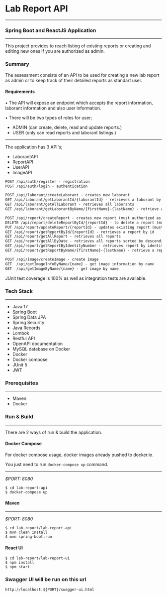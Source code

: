 # Lab Report API 
___
### Spring Boot and ReactJS Application

---
This project provides to reach listing of existing reports or creating and editing new ones if you are authorized as admin. 

### Summary
The assessment consists of an API to be used for creating a new lab report as admin or to keep track of their detailed reports as standart user.  

#### Requirements

• The API will expose an endpoint which accepts the report information, laborant information and also user information.

• There will be two types of roles for user;

  * ADMIN (can create, delete, read and update reports.)
  * USER (only can read reports and laborant listings.)
___
The application has 3 API's;
* LaborantAPI
* ReportAPI
* UserAPI
* ImageAPI

```html
POST /api/auth/register - registration
POST /api/auth/login - authentication

POST /api/laborant/createLaborant - creates new laborant
GET /api/laborant/getLaborantId/{laborantId} - retrieves a laborant by id
GET /api/laborant/getAllLaborant - retrieves all laborants
GET /api/laborant/getLaborantByName/{firstName}-{lastName} - retrieve a laborant by first name and last name

POST /api/report/createReport - creates new report (must authorized as role admin)
DELETE /api/report/deleteReportById/{reportId} - to delete a report (must authorized as role admin)
PUT /api/report/updateReport/{reportId} - updates existing report (must authorized as role admin)
GET /api/report/getReportById/{reportId} - retrieves a report by id
GET /api/report/getAllReport - retrieves all reports
GET /api/report/getAllByDate - retrieves all reports sorted by descending given date time
GET /api/report/getReportByIdentityNumber - retrieves report by identity number
GET /api/report/getReportByName/{firstName}-{lastName} - retrieve a report by first name and last name of patient

POST /api/image/createImage - create image
GET  /api/getImageInfoByName/{name} - get image information by name
GET  /api/getImageByName/{name} - get image by name
```

JUnit test coverage is 100% as well as integration tests are available.


### Tech Stack

---
- Java 17
- Spring Boot
- Spring Data JPA
- Spring Security
- Java Records
- Lombok
- Restful API
- OpenAPI documentation
- MySQL database on Docker
- Docker
- Docker compose 
- JUnit 5
- JWT

### Prerequisites

---
- Maven
- Docker

### Run & Build

---
There are 2 ways of run & build the application.

#### Docker Compose

For docker compose usage, docker images already pushed to docker.io.

You just need to run `docker-compose up` command.
___
*$PORT: 8080*
```ssh
$ cd lab-report-api
$ docker-compose up
```

#### Maven
___
*$PORT: 8080*
```ssh
$ cd lab-report/lab-report-api
$ mvn clean install
$ mvn spring-boot:run
```

#### React UI

```ssh
$ cd lab-report/lab-report-ui
$ npm install
$ npm start
```

### Swagger UI will be run on this url
`http://localhost:${PORT}/swagger-ui.html`
